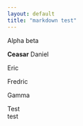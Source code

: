 ```yaml
---
layout: default
title: "markdown test"
---
```



Alpha
beta



**Ceasar**
Daniel


Eric

Fredric


Gamma

Test  
test

